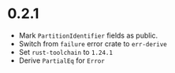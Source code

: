 # 0.2.1

- Mark `PartitionIdentifier` fields as public.
- Switch from `failure` error crate to `err-derive`
- Set `rust-toolchain` to `1.24.1`
- Derive `PartialEq` for `Error`
